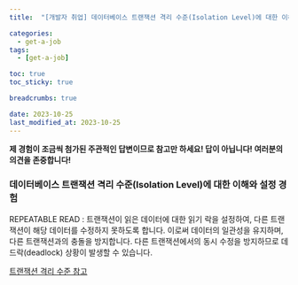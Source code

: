 ```yaml
---
title:  "[개발자 취업] 데이터베이스 트랜잭션 격리 수준(Isolation Level)에 대한 이해와 설정 경험"

categories:
  - get-a-job
tags:
  - [get-a-job]

toc: true
toc_sticky: true

breadcrumbs: true

date: 2023-10-25
last_modified_at: 2023-10-25
---
```


**제 경험이 조금씩 첨가된 주관적인 답변이므로 참고만 하세요! 답이 아닙니다! 여러분의 의견을 존중합니다!**

### 데이터베이스 트랜잭션 격리 수준(Isolation Level)에 대한 이해와 설정 경험

REPEATABLE READ : 트랜잭션이 읽은 데이터에 대한 읽기 락을 설정하여, 다른 트랜잭션이 해당 데이터를 수정하지 못하도록 합니다.
이로써 데이터의 일관성을 유지하며, 다른 트랜잭션과의 충돌을 방지합니다. 다른 트랜잭션에서의 동시 수정을 방지하므로 데드락(deadlock) 상황이 발생할 수 있습니다.

[트랜잭션 격리 수준 참고](https://velog.io/@yujiniii/%EB%8D%B0%EC%9D%B4%ED%84%B0%EB%B2%A0%EC%9D%B4%EC%8A%A4-%ED%8A%B8%EB%9E%9C%EC%9E%AD%EC%85%98-%EA%B2%A9%EB%A6%AC-%EC%88%98%EC%A4%80)
